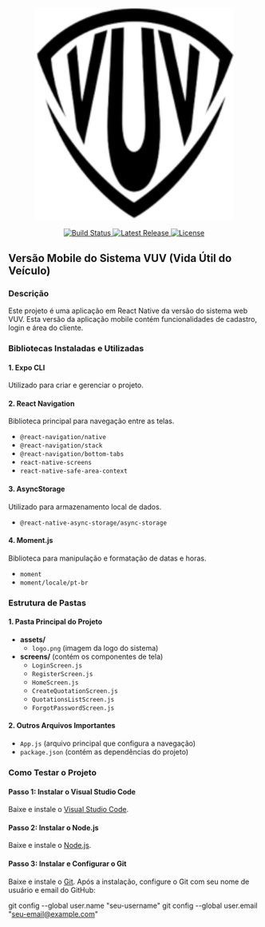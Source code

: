 <p align="center">
  <a href="https://github.com/MatheusmotaDev/vuv-mobile" target="_blank">
    <img src="assets/logo.png" width="400" alt="VUV Logo">
  </a>
</p>

<p align="center">
  <a href="https://github.com/MatheusmotaDev/vuv-mobile/actions">
    <img src="https://github.com/MatheusmotaDev/vuv-mobile/workflows/tests/badge.svg" alt="Build Status">
  </a>
  <a href="https://github.com/MatheusmotaDev/vuv-mobile/releases">
    <img src="https://img.shields.io/github/v/release/MatheusmotaDev/vuv-mobile" alt="Latest Release">
  </a>
  <a href="https://github.com/MatheusmotaDev/vuv-mobile/blob/main/LICENSE">
    <img src="https://img.shields.io/github/license/MatheusmotaDev/vuv-mobile" alt="License">
  </a>
</p>

## Versão Mobile do Sistema VUV (Vida Útil do Veículo)

### Descrição
Este projeto é uma aplicação em React Native da versão do sistema web VUV. Esta versão da aplicação mobile contém funcionalidades de cadastro, login e área do cliente.

### Bibliotecas Instaladas e Utilizadas

#### 1. Expo CLI
Utilizado para criar e gerenciar o projeto.

#### 2. React Navigation
Biblioteca principal para navegação entre as telas.
- `@react-navigation/native`
- `@react-navigation/stack`
- `@react-navigation/bottom-tabs`
- `react-native-screens`
- `react-native-safe-area-context`

#### 3. AsyncStorage
Utilizado para armazenamento local de dados.
- `@react-native-async-storage/async-storage`

#### 4. Moment.js
Biblioteca para manipulação e formatação de datas e horas.
- `moment`
- `moment/locale/pt-br`

### Estrutura de Pastas

#### 1. Pasta Principal do Projeto
- **assets/**
  - `logo.png` (imagem da logo do sistema)
- **screens/** (contém os componentes de tela)
  - `LoginScreen.js`
  - `RegisterScreen.js`
  - `HomeScreen.js`
  - `CreateQuotationScreen.js`
  - `QuotationsListScreen.js`
  - `ForgotPasswordScreen.js`

#### 2. Outros Arquivos Importantes
- `App.js` (arquivo principal que configura a navegação)
- `package.json` (contém as dependências do projeto)

### Como Testar o Projeto

#### Passo 1: Instalar o Visual Studio Code
Baixe e instale o [Visual Studio Code](https://code.visualstudio.com/download).

#### Passo 2: Instalar o Node.js
Baixe e instale o [Node.js](https://nodejs.org/en).

#### Passo 3: Instalar e Configurar o Git
Baixe e instale o [Git](https://www.git-scm.com/). Após a instalação, configure o Git com seu nome de usuário e email do GitHub:

git config --global user.name "seu-username"
git config --global user.email "seu-email@example.com"
